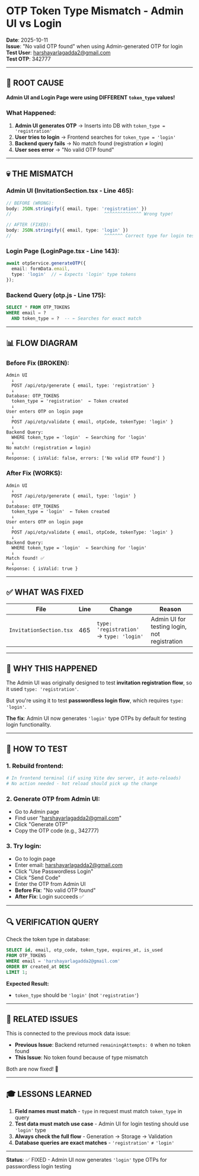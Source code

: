 # OTP Token Type Mismatch - Admin UI vs Login

**Date**: 2025-10-11  
**Issue**: "No valid OTP found" when using Admin-generated OTP for login  
**Test User**: harshayarlagadda2@gmail.com  
**Test OTP**: 342777

---

## 🔴 ROOT CAUSE

**Admin UI and Login Page were using DIFFERENT `token_type` values!**

### What Happened:
1. **Admin UI generates OTP** → Inserts into DB with `token_type = 'registration'`
2. **User tries to login** → Frontend searches for `token_type = 'login'`
3. **Backend query fails** → No match found (registration ≠ login)
4. **User sees error** → "No valid OTP found"

---

## 💀 THE MISMATCH

### Admin UI (InvitationSection.tsx - Line 465):
```typescript
// BEFORE (WRONG):
body: JSON.stringify({ email, type: 'registration' })
//                                   ^^^^^^^^^^^^^^ Wrong type!

// AFTER (FIXED):
body: JSON.stringify({ email, type: 'login' })
//                                   ^^^^^^^ Correct type for login testing
```

### Login Page (LoginPage.tsx - Line 143):
```typescript
await otpService.generateOTP({
  email: formData.email,
  type: 'login'  // ← Expects 'login' type tokens
});
```

### Backend Query (otp.js - Line 175):
```sql
SELECT * FROM OTP_TOKENS
WHERE email = ?
  AND token_type = ?  -- ← Searches for exact match
```

---

## 📊 FLOW DIAGRAM

### Before Fix (BROKEN):
```
Admin UI
  ↓
  POST /api/otp/generate { email, type: 'registration' }
  ↓
Database: OTP_TOKENS
  token_type = 'registration'  ← Token created
  ↓
User enters OTP on login page
  ↓
  POST /api/otp/validate { email, otpCode, tokenType: 'login' }
  ↓
Backend Query:
  WHERE token_type = 'login'  ← Searching for 'login'
  ↓
No match! (registration ≠ login)
  ↓
Response: { isValid: false, errors: ['No valid OTP found'] }
```

### After Fix (WORKS):
```
Admin UI
  ↓
  POST /api/otp/generate { email, type: 'login' }
  ↓
Database: OTP_TOKENS
  token_type = 'login'  ← Token created
  ↓
User enters OTP on login page
  ↓
  POST /api/otp/validate { email, otpCode, tokenType: 'login' }
  ↓
Backend Query:
  WHERE token_type = 'login'  ← Searching for 'login'
  ↓
Match found! ✅
  ↓
Response: { isValid: true }
```

---

## ✅ WHAT WAS FIXED

| File | Line | Change | Reason |
|------|------|--------|--------|
| `InvitationSection.tsx` | 465 | `type: 'registration'` → `type: 'login'` | Admin UI for testing login, not registration |

---

## 🎯 WHY THIS HAPPENED

The Admin UI was originally designed to test **invitation registration flow**, so it used `type: 'registration'`.

But you're using it to test **passwordless login flow**, which requires `type: 'login'`.

**The fix**: Admin UI now generates `'login'` type OTPs by default for testing login functionality.

---

## 🧪 HOW TO TEST

### 1. Rebuild frontend:
```powershell
# In frontend terminal (if using Vite dev server, it auto-reloads)
# No action needed - hot reload should pick up the change
```

### 2. Generate OTP from Admin UI:
- Go to Admin page
- Find user "harshayarlagadda2@gmail.com"
- Click "Generate OTP"
- Copy the OTP code (e.g., 342777)

### 3. Try login:
- Go to login page
- Enter email: harshayarlagadda2@gmail.com
- Click "Use Passwordless Login"
- Click "Send Code"
- Enter the OTP from Admin UI
- **Before Fix**: "No valid OTP found"
- **After Fix**: Login succeeds ✅

---

## 🔍 VERIFICATION QUERY

Check the token type in database:

```sql
SELECT id, email, otp_code, token_type, expires_at, is_used
FROM OTP_TOKENS
WHERE email = 'harshayarlagadda2@gmail.com'
ORDER BY created_at DESC
LIMIT 1;
```

**Expected Result:**
- `token_type` should be `'login'` (not `'registration'`)

---

## 📝 RELATED ISSUES

This is connected to the previous mock data issue:
- **Previous Issue**: Backend returned `remainingAttempts: 0` when no token found
- **This Issue**: No token found because of type mismatch

Both are now fixed! 🎉

---

## 🎓 LESSONS LEARNED

1. **Field names must match** - `type` in request must match `token_type` in query
2. **Test data must match use case** - Admin UI for login testing should use `'login'` type
3. **Always check the full flow** - Generation → Storage → Validation
4. **Database queries are exact matches** - `'registration'` ≠ `'login'`

---

**Status**: ✅ FIXED - Admin UI now generates `'login'` type OTPs for passwordless login testing
